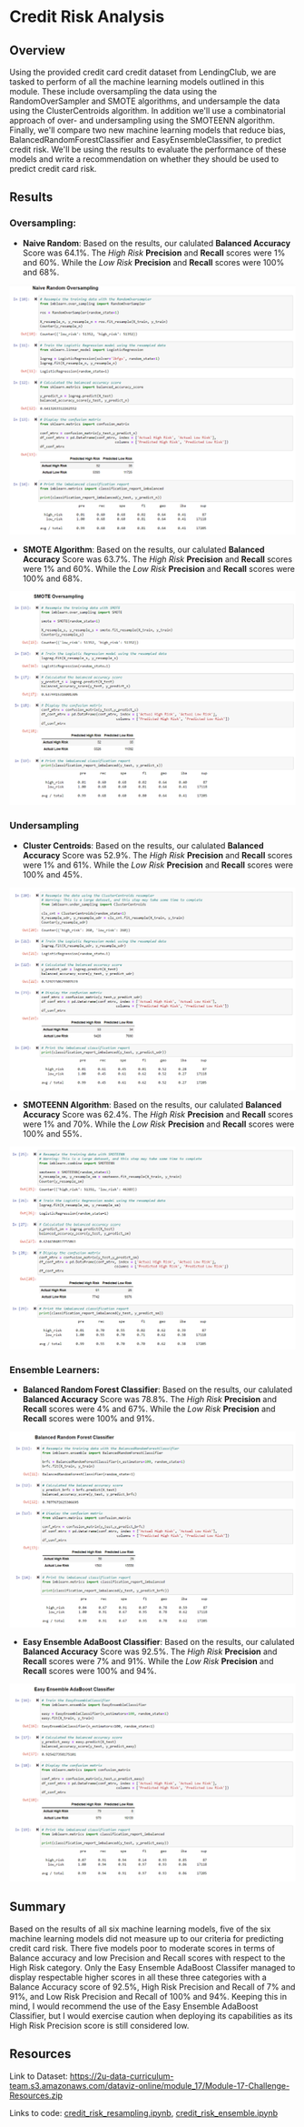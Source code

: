 # Credit Risk Analysis
## Overview
Using the provided credit card credit dataset from LendingClub, we are tasked to perform of all the machine learning models outlined in this module. These include oversampling the data using the RandomOverSampler and SMOTE algorithms, and undersample the data using the ClusterCentroids algorithm. In addition we'll use a combinatorial approach of over- and undersampling using the SMOTEENN algorithm. Finally, we'll compare two new machine learning models that reduce bias, BalancedRandomForestClassifier and EasyEnsembleClassifier, to predict credit risk. We'll be using the results to evaluate the performance of these models and write a recommendation on whether they should be used to predict credit card risk.

## Results
### Oversampling:
* **Naive Random**: Based on the results, our calulated **Balanced Accuracy** Score was 64.1%. The *High Risk* **Precision** and **Recall** scores were 1% and 60%. While the *Low Risk* **Precision** and **Recall** scores were 100% and 68%.

![Naive Random](Naive_Random_Oversampling.png "Naive Random")

* **SMOTE Algorithm**: Based on the results, our calulated **Balanced Accuracy** Score was 63.7%. The *High Risk* **Precision** and **Recall** scores were 1% and 60%. While the *Low Risk* **Precision** and **Recall** scores were 100% and 68%.

![SMOTE Algorithm](SMOTE_Oversampling.png "SMOTE Algorithm")

### Undersampling
* **Cluster Centroids**: Based on the results, our calulated **Balanced Accuracy** Score was 52.9%. The *High Risk* **Precision** and **Recall** scores were 1% and 61%. While the *Low Risk* **Precision** and **Recall** scores were 100% and 45%.

![Cluster Centroids](Cluster_Centroid_Undersampling.png "Cluster Centroids")

* **SMOTEENN Algorithm**: Based on the results, our calulated **Balanced Accuracy** Score was 62.4%. The *High Risk* **Precision** and **Recall** scores were 1% and 70%. While the *Low Risk* **Precision** and **Recall** scores were 100% and 55%.

![SMOTEENN Algorithm](SMOTEENN.png "SMOTEENN Algorithm")

### Ensemble Learners:
* **Balanced Random Forest Classifier**: Based on the results, our calulated **Balanced Accuracy** Score was 78.8%. The *High Risk* **Precision** and **Recall** scores were 4% and 67%. While the *Low Risk* **Precision** and **Recall** scores were 100% and 91%.

![Balanced Random Forest Classifier](Balanced_Random_Forest_Classifier.png "Balanced Random Forest Classifier")

* **Easy Ensemble AdaBoost Classifier**: Based on the results, our calulated **Balanced Accuracy** Score was 92.5%. The *High Risk* **Precision** and **Recall** scores were 7% and 91%. While the *Low Risk* **Precision** and **Recall** scores were 100% and 94%.

![Easy Ensemble AdaBoost Classifier](Easy_Ensemble_AdaBoost_Classifier.png "Easy Ensemble AdaBoost Classifier")

## Summary
Based on the results of all six machine learning models, five of the six machine learning models did not measure up to our criteria for predicting credit card risk. There five models poor to moderate scores in terms of Balance accuracy and low Precision and Recall scores with respect to the High Risk category. Only the Easy Ensemble AdaBoost Classifer managed to display respectable higher scores in all these three categories with a Balance Accuracy score of 92.5%, High Risk Precision and Recall of 7% and 91%, and Low Risk Precision and Recall of 100% and 94%. Keeping this in mind, I would recommend the use of the Easy Ensemble AdaBoost Classifier, but I would exercise caution when deploying its capabilities as its High Risk Precision score is still considered low.

## Resources
Link to Dataset:
https://2u-data-curriculum-team.s3.amazonaws.com/dataviz-online/module_17/Module-17-Challenge-Resources.zip

Links to code: 
[credit_risk_resampling.ipynb](credit_risk_resampling.ipynb), [credit_risk_ensemble.ipynb](credit_risk_ensemble.ipynb)

